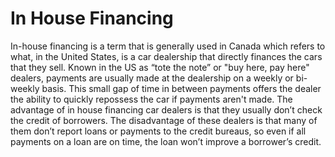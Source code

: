 ---
---

# In House Financing

In-house financing is a term that is generally used in Canada which refers to what, in the United States, is a car dealership that directly finances the cars that they sell. Known in the US as “tote the note” or "buy here, pay here" dealers, payments are usually made at the dealership on a weekly or bi-weekly basis. This small gap of time in between payments offers the dealer the ability to quickly repossess the car if payments aren't made. The advantage of in house financing car dealers is that they usually don’t check the credit of borrowers. The disadvantage of these dealers is that many of them don’t report loans or payments to the credit bureaus, so even if all payments on a loan are on time, the loan won’t improve a borrower’s credit.
